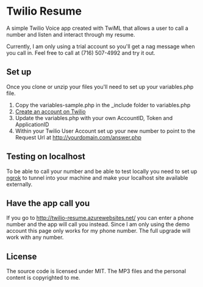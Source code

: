 # Twilio Resume

A simple Twilio Voice app created with TwiML that allows a user to call a number and listen and interact through my resume.

Currently, I am only using a trial account so you'll get a nag message when you call in.  Feel free to call at (716) 507-4992 and try it out.

## Set up

Once you clone or unzip your files you'll need to set up your variables.php file.

1. Copy the variables-sample.php in the _include folder to variables.php
2. [Create an account on Twilio](https://www.twilio.com/try-twilio)
3. Update the variables.php with your own AccountID, Token and ApplicationID
4. Within your Twilio User Account set up your new number to point to the Request Url at http://yourdomain.com/answer.php


## Testing on localhost

To be able to call your number and be able to test locally you need to set up [ngrok](https://ngrok.com/) to tunnel into your machine and make your localhost site available externally.

## Have the app call you

If you go to http://twilio-resume.azurewebsites.net/ you can enter a phone number and the app will call you instead.  Since I am only using the demo account this page only works for my phone number.  The full upgrade will work with any number.

## License
The source code is licensed under MIT.  The MP3 files and the personal content is copyrighted to me.
